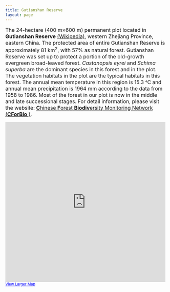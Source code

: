 ```yaml
---
title: Gutianshan Reserve
layout: page
---
```


<span style="font-size: medium;">The 24-hectare (400 m×600 m) permanent plot located in **Gutianshan Reserve** <a href="http://en.wikipedia.org/wiki/Gutianshan_National_Nature_Reserve" target="_blank">(Wikipedia)</a>, western Zhejiang Province, eastern China. The protected area of entire Gutianshan Reserve is approximately 81 km<sup>2</sup>, with 57% as natural forest. Gutianshan Reserve was set up to protect a portion of the old-growth evergreen broad-leaved forest. <em>Castanopsis eyrei</em> and <em>Schima superba</em> are the dominant species in this forest and in the plot. The vegetation habitats in the plot are the typical habitats in this forest. The annual mean temperature in this region is 15.3 </span>°<span style="font-size: medium;">C</span> <span style="font-size: medium;">an</span><span style="font-size: medium;">d annual mean precipitation is 1964 mm according to the data from 1958 to 1986. Most of the forest in our plot is now in the middle and late successional stages.</span>
<span style="font-size: medium;">For detail information, please visit the website: <a title="" href="http://www.cfbiodiv.org/new.asp?cla2=136&amp;cla=136" target="_blank"><strong>C</strong>hinese <strong>F</strong>orest <strong>Biodiv</strong>ersity Monitoring Network (**CForBio** )</a>.</span>

<iframe src="https://maps.google.com/maps?f=d&amp;source=s_d&amp;saddr=29.253024,118.118713&amp;daddr=&amp;hl=en&amp;geocode=&amp;sll=29.252968,118.11985&amp;sspn=0.010091,0.017788&amp;t=h&amp;doflg=ptk&amp;mra=mift&amp;mrsp=0&amp;sz=16&amp;ie=UTF8&amp;ll=29.251508,118.11676&amp;spn=0.044931,0.051498&amp;z=13&amp;output=embed" height="500" width="500" frameborder="0" marginwidth="0" marginheight="0" scrolling="no"></iframe>
<small><a style="color: #0000ff; text-align: left;" href="https://maps.google.com/maps?f=d&amp;source=embed&amp;saddr=29.253024,118.118713&amp;daddr=&amp;hl=en&amp;geocode=&amp;sll=29.252968,118.11985&amp;sspn=0.010091,0.017788&amp;t=h&amp;doflg=ptk&amp;mra=mift&amp;mrsp=0&amp;sz=16&amp;ie=UTF8&amp;ll=29.251508,118.11676&amp;spn=0.044931,0.051498&amp;z=13" target="_blank">View Larger Map</a></small>
